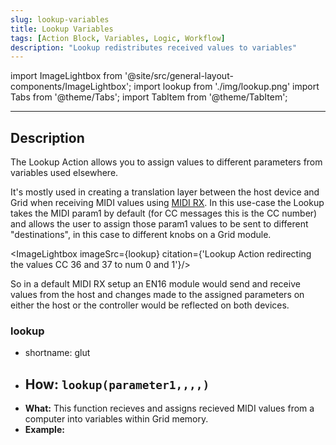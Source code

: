 ```yaml
---
slug: lookup-variables
title: Lookup Variables
tags: [Action Block, Variables, Logic, Workflow]
description: "Lookup redistributes received values to variables"
---
```


import ImageLightbox from '@site/src/general-layout-components/ImageLightbox';
import lookup from './img/lookup.png'
import Tabs from '@theme/Tabs';
import TabItem from '@theme/TabItem';

---

<Tabs>
  <TabItem value="About Lookup" label="About Lookup" default>

## Description

The Lookup Action allows you to assign values to different parameters from variables used elsewhere.

It's mostly used in creating a translation layer between the host device and Grid when receiving MIDI values using [MIDI RX](/docs/wiki/events/system-events/midirx-event.md). In this use-case the Lookup takes the MIDI param1 by default (for CC messages this is the CC number) and allows the user to assign those param1 values to be sent to different "destinations", in this case to different knobs on a Grid module.

<ImageLightbox imageSrc={lookup} citation={'Lookup Action redirecting the values CC 36 and 37 to num 0 and 1'}/>

So in a default MIDI RX setup an EN16 module would send and receive values from the host and changes made to the assigned parameters on either the host or the controller would be reflected on both devices.

</TabItem>
<TabItem value="Reference Manual Entry" label="Reference Manual Entry">

### lookup

- shortname: glut
- **How:** `lookup(parameter1,,,,)`
  - 
- **What:** This function recieves and assigns recieved MIDI values from a computer into variables within Grid memory.
- **Example:** 


</TabItem>
</Tabs>


